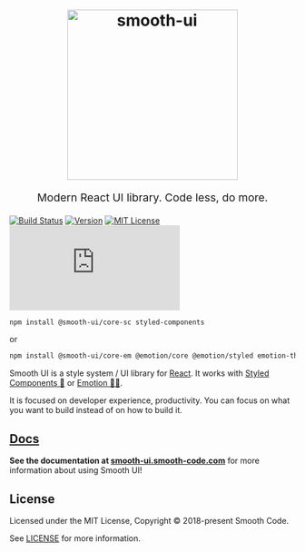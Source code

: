 <h1 align="center">
  <a target="_blank" href="https://smooth-ui.smooth-code.com">
    <img src="https://raw.githubusercontent.com/smooth-code/smooth-ui/master/resources/smooth-ui-logo.png?token=AAQQPuM4Puh4DdUkTB1OufRD9oW_EOHzks5agcuiwA%3D%3D" alt="smooth-ui" title="smooth-ui" width="300">
  </a>
</h1>
<p align="center" style="font-size: 1.2rem;">Modern React UI library. Code less, do more.</p>

[![Build Status][build-badge]][build]
[![Version][version-badge]][package]
[![MIT License][license-badge]][license]
[![Small size][size-badge]][build-min]

```sh
npm install @smooth-ui/core-sc styled-components
```

or

```sh
npm install @smooth-ui/core-em @emotion/core @emotion/styled emotion-theming
```

Smooth UI is a style system / UI library for [React](https://reactjs.org/). It works with [Styled Components 💅](https://www.styled-components.com) or [Emotion 👩‍🎤](https://emotion.sh/).

It is focused on developer experience, productivity. You can focus on what you want to build instead of on how to build it.

## [Docs](https://smooth-ui.smooth-code.com/)

**See the documentation at [smooth-ui.smooth-code.com](https://smooth-ui.smooth-code.com/)** for more information about using Smooth UI!

## License

Licensed under the MIT License, Copyright © 2018-present Smooth Code.

See [LICENSE](./LICENSE) for more information.

[build-badge]: https://img.shields.io/travis/smooth-code/smooth-ui/master.svg?style=flat-square
[build]: https://travis-ci.org/smooth-code/smooth-ui
[version-badge]: https://img.shields.io/npm/v/@smooth-ui/core-sc.svg?style=flat-square
[package]: https://www.npmjs.com/package/@smooth-ui/core-sc
[license-badge]: https://img.shields.io/npm/l/@smooth-ui/core-sc.svg?style=flat-square
[license]: https://github.com/smooth-code/smooth-ui/blob/master/LICENSE
[size-badge]: https://img.badgesize.io/https://unpkg.com/@smooth-ui/core-sc/dist/smooth-ui-core-sc.min.js?compression=gzip&style=flat-square
[build-min]: https://unpkg.com/@smooth-ui/core-sc/dist/smooth-ui.min.js
